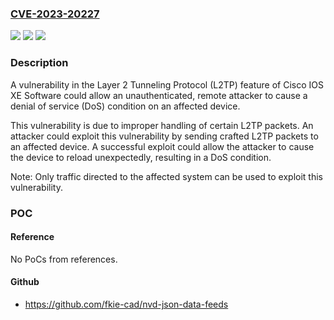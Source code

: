 ### [CVE-2023-20227](https://cve.mitre.org/cgi-bin/cvename.cgi?name=CVE-2023-20227)
![](https://img.shields.io/static/v1?label=Product&message=Cisco%20IOS%20XE%20Software&color=blue)
![](https://img.shields.io/static/v1?label=Version&message=%3D%2016.8.1%20&color=brighgreen)
![](https://img.shields.io/static/v1?label=Vulnerability&message=n%2Fa&color=brighgreen)

### Description

A vulnerability in the Layer 2 Tunneling Protocol (L2TP) feature of Cisco IOS XE Software could allow an unauthenticated, remote attacker to cause a denial of service (DoS) condition on an affected device. This vulnerability is due to improper handling of certain L2TP packets. An attacker could exploit this vulnerability by sending crafted L2TP packets to an affected device. A successful exploit could allow the attacker to cause the device to reload unexpectedly, resulting in a DoS condition. Note: Only traffic directed to the affected system can be used to exploit this vulnerability.

### POC

#### Reference
No PoCs from references.

#### Github
- https://github.com/fkie-cad/nvd-json-data-feeds

